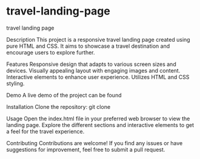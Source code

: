 # travel-landing-page
travel landing page

Description
This project is a responsive travel landing page created using pure HTML and CSS. It aims to showcase a travel destination and encourage users to explore further.

Features
Responsive design that adapts to various screen sizes and devices. Visually appealing layout with engaging images and content. Interactive elements to enhance user experience. Utilizes HTML and CSS styling.

Demo
A live demo of the project can be found

Installation
Clone the repository: git clone 

Usage
Open the index.html file in your preferred web browser to view the landing page. Explore the different sections and interactive elements to get a feel for the travel experience.

Contributing
Contributions are welcome! If you find any issues or have suggestions for improvement, feel free to submit a pull request.
